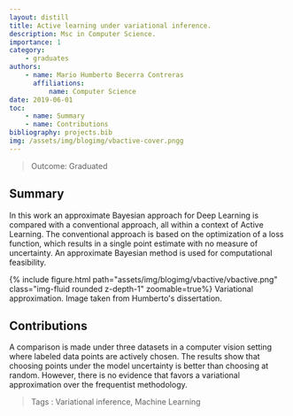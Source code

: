 ```yaml
---
layout: distill
title: Active learning under variational inference.
description: Msc in Computer Science. 
importance: 1
category:
    - graduates
authors: 
    - name: Mario Humberto Becerra Contreras
      affiliations: 
          name: Computer Science
date: 2019-06-01
toc: 
    - name: Summary
    - name: Contributions    
bibliography: projects.bib 
img: /assets/img/blogimg/vbactive-cover.pngg
---
```


> Outcome:
Graduated

## Summary

In this work an approximate Bayesian approach for Deep Learning is
compared with a conventional approach, all within a context of Active
Learning. The conventional approach is based on the optimization of a
loss function, which results in a single point estimate with no
measure of uncertainty. An approximate Bayesian method is used for
computational feasibility. 

<div class="row mt-3">
<div class="col-sm-1 mt-3 mt-md-0">
</div>
<div class="col-sm-10 mt-3 mt-md-0">
    {% include figure.html path="assets/img/blogimg/vbactive/vbactive.png" class="img-fluid rounded z-depth-1" zoomable=true%}
    Variational approximation. Image taken from Humberto's dissertation. 
</div>
<div class="col-sm-1 mt-3 mt-md-0">
</div>
</div>

## Contributions

A comparison is made under three datasets in a computer vision setting
where labeled data points are actively chosen. The results show that
choosing points under the model uncertainty is better than choosing at
random. However, there is no evidence that favors a variational
approximation over the frequentist methodology.


> Tags
:   Variational inference, Machine Learning


